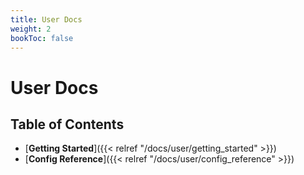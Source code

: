 ```yaml
---
title: User Docs
weight: 2
bookToc: false
---
```


# User Docs

## Table of Contents

- [**Getting Started**]({{< relref "/docs/user/getting_started" >}})
- [**Config Reference**]({{< relref "/docs/user/config_reference" >}})